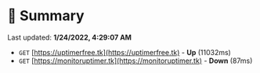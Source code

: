 # 📖 Summary
Last updated: **1/24/2022, 4:29:07 AM**

- `GET` [https://uptimerfree.tk](https://uptimerfree.tk) - **Up** (11032ms)
- `GET` [https://monitoruptimer.tk](https://monitoruptimer.tk) - **Down** (87ms)
